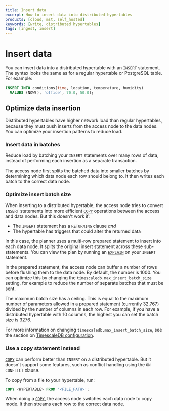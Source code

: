```yaml
---
title: Insert data
excerpt: How to insert data into distributed hypertables
products: [cloud, mst, self_hosted]
keywords: [write, distributed hypertables]
tags: [ingest, insert]
---
```


# Insert data

You can insert data into a distributed hypertable with an `INSERT` statement.
The syntax looks the same as for a regular hypertable or PostgreSQL table. For
example:

```sql
INSERT INTO conditions(time, location, temperature, humidity)
  VALUES (NOW(), 'office', 70.0, 50.0);
```

## Optimize data insertion

Distributed hypertables have higher network load than regular hypertables,
because they must push inserts from the access node to the data nodes. You can
optimize your insertion patterns to reduce load.

### Insert data in batches

Reduce load by batching your `INSERT` statements over many rows of data, instead
of performing each insertion as a separate transaction.

The access node first splits the batched data into smaller batches by
determining which data node each row should belong to. It then writes each batch
to the correct data node.

### Optimize insert batch size

When inserting to a distributed hypertable, the access node tries to convert
`INSERT` statements into more efficient [`COPY`][postgresql-copy] operations
between the access and data nodes. But this doesn't work if:

*   The `INSERT` statement has a `RETURNING` clause _and_
*   The hypertable has triggers that could alter the returned data

In this case, the planner uses a multi-row prepared statement to insert into
each data node. It splits the original insert statement across these
sub-statements. You can view the plan by running an
[`EXPLAIN`][postgresql-explain] on your `INSERT` statement.

In the prepared statement, the access node can buffer a number of rows before
flushing them to the data node. By default, the number is 1000. You can optimize
this by changing the `timescaledb.max_insert_batch_size` setting, for example to
reduce the number of separate batches that must be sent.

The maximum batch size has a ceiling. This is equal to the maximum number of
parameters allowed in a prepared statement (currently 32,767) divided by the
number of columns in each row. For example, if you have a distributed hypertable
with 10 columns, the highest you can set the batch size is 3276.

For more information on changing `timescaledb.max_insert_batch_size`, see the
section on [TimescaleDB configuration][config].

### Use a copy statement instead

[`COPY`][postgresql-copy] can perform better than `INSERT` on a distributed
hypertable. But it doesn't support some features, such as conflict handling
using the `ON CONFLICT` clause.

To copy from a file to your hypertable, run:

```sql
COPY <HYPERTABLE> FROM '<FILE_PATH>';
```

When doing a [`COPY`][postgresql-copy], the access node switches each data node
to copy mode. It then streams each row to the correct data node.

[config]: /timescaledb/:currentVersion:/how-to-guides/configuration/timescaledb-config/#distributed-hypertables
[postgresql-copy]: https://www.postgresql.org/docs/14/sql-copy.html
[postgresql-explain]: https://www.postgresql.org/docs/14/sql-explain.html
